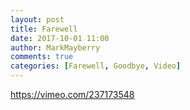 ```yaml
---
layout: post
title: Farewell
date: 2017-10-01 11:00
author: MarkMayberry
comments: true
categories: [Farewell, Goodbye, Video]
---
```

https://vimeo.com/237173548
